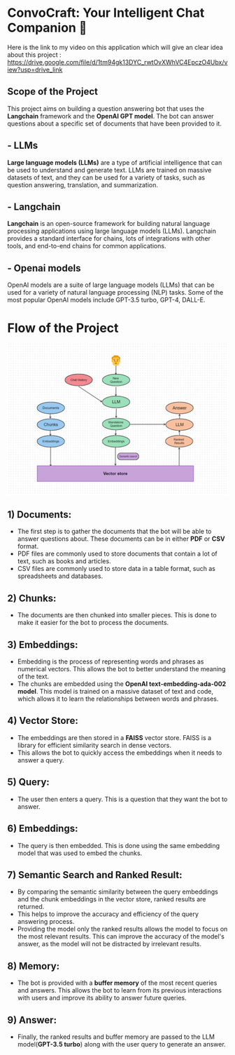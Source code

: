 # ConvoCraft: Your Intelligent Chat Companion 🤖

Here is the link to my video on this application which will give an clear idea about this project : https://drive.google.com/file/d/1tm94gk13DYC_rwtOvXWhVC4EpczO4Ubx/view?usp=drive_link

## Scope of the Project
This project aims on building a question answering bot that uses the **Langchain** framework and the **OpenAI GPT model**. The bot can answer questions about a specific set of documents that have been provided to it.

## - LLMs
<b>Large language models (LLMs)</b> are a type of artificial intelligence that can be used to understand and generate text. LLMs are trained on massive datasets of text, and they can be used for a variety of tasks, such as question answering, translation, and summarization.

## - Langchain
<b>Langchain</b> is an open-source framework for building natural language processing applications using large language models (LLMs). Langchain provides a standard interface for chains, lots of integrations with other tools, and end-to-end chains for common applications.

## - Openai models
OpenAI models are a suite of large language models (LLMs) that can be used for a variety of natural language processing (NLP) tasks. Some of the most popular OpenAI models include GPT-3.5 turbo, GPT-4, DALL-E.

# Flow of the Project
!['Flow diagram of this project](Flow_diagram\flow.png)

## 1) <b>Documents:</b>
-  The first step is to gather the documents that the bot will be able to answer questions about. These documents can be in either **PDF** or **CSV** format. 
- PDF files are commonly used to store documents that contain a lot of text, such as books and articles. 
- CSV files are commonly used to store data in a table format, such as spreadsheets and databases.
## 2) <b>Chunks:</b> 
- The documents are then chunked into smaller pieces. This is done to make it easier for the bot to process the documents.
## 3) <b>Embeddings:</b> 
- Embedding is the process of representing words and phrases as numerical vectors. This allows the bot to better understand the meaning of the text. 
- The chunks are embedded using the <b>OpenAI text-embedding-ada-002 model</b>. This model is trained on a massive dataset of text and code, which allows it to learn the relationships between words and phrases.

## 4) **Vector Store:**
- The embeddings are then stored in a **FAISS** vector store. FAISS is a library for efficient similarity search in dense vectors. 
- This allows the bot to quickly access the embeddings when it needs to answer a query.

## 5) **Query:** 
- The user then enters a query. This is a question that they want the bot to answer.

## 6) **Embeddings:** 
- The query is then embedded. This is done using the same embedding model that was used to embed the chunks.

## 7) **Semantic Search and Ranked Result:**
- By comparing the semantic similarity between the query embeddings and the chunk embeddings in the vector store, ranked results are returned.
- This helps to improve the accuracy and efficiency of the query answering process.
- Providing the model only the ranked results allows the model to focus on the most relevant results. This can improve the accuracy of the model's answer, as the model will not be distracted by irrelevant results.

## 8) **Memory:**
- The bot is provided with a **buffer memory** of the most recent queries and answers. This allows the bot to learn from its previous interactions with users and improve its ability to answer future queries.

## 9) **Answer:**
- Finally, the ranked results and buffer memory are passed to the LLM model(**GPT-3.5 turbo**) along with the user query to generate an answer.


